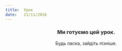 ```yaml
---
title:  Урок
date:   21/11/2016
---
```


### <center>Ми готуємо цей урок.</center>
<center>Будь ласка, зайдіть пізніше.</center>